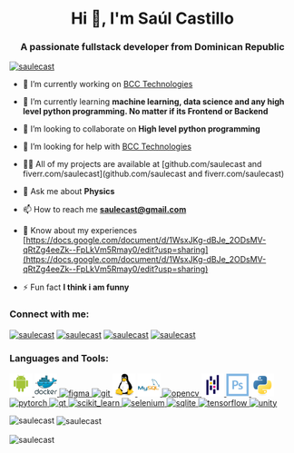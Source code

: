 <h1 align="center">Hi 👋, I'm Saúl Castillo</h1>
<h3 align="center">A passionate fullstack developer from Dominican Republic</h3>

<p align="left"> <a href="https://twitter.com/saulecast" target="blank"><img src="https://img.shields.io/twitter/follow/saulecast?logo=twitter&style=for-the-badge" alt="saulecast" /></a> </p>

- 🔭 I’m currently working on [BCC Technologies](bcctech.in)

- 🌱 I’m currently learning **machine learning, data science and any high level python programming. No matter if its Frontend or Backend**

- 👯 I’m looking to collaborate on **High level python programming**

- 🤝 I’m looking for help with [BCC Technologies](bcctech.in)

- 👨‍💻 All of my projects are available at [github.com/saulecast and fiverr.com/saulecast](github.com/saulecast and fiverr.com/saulecast)

- 💬 Ask me about **Physics**

- 📫 How to reach me **saulecast@gmail.com**

- 📄 Know about my experiences [https://docs.google.com/document/d/1WsxJKg-dBJe_2ODsMV-qRtZg4eeZk--FpLkVm5Rmay0/edit?usp=sharing](https://docs.google.com/document/d/1WsxJKg-dBJe_2ODsMV-qRtZg4eeZk--FpLkVm5Rmay0/edit?usp=sharing)

- ⚡ Fun fact **I think i am funny**

<h3 align="left">Connect with me:</h3>
<p align="left">
<a href="https://twitter.com/saulecast" target="blank"><img align="center" src="https://raw.githubusercontent.com/rahuldkjain/github-profile-readme-generator/master/src/images/icons/Social/twitter.svg" alt="saulecast" height="30" width="40" /></a>
<a href="https://linkedin.com/in/saulecast" target="blank"><img align="center" src="https://raw.githubusercontent.com/rahuldkjain/github-profile-readme-generator/master/src/images/icons/Social/linked-in-alt.svg" alt="saulecast" height="30" width="40" /></a>
<a href="https://kaggle.com/saulecast" target="blank"><img align="center" src="https://raw.githubusercontent.com/rahuldkjain/github-profile-readme-generator/master/src/images/icons/Social/kaggle.svg" alt="saulecast" height="30" width="40" /></a>
<a href="https://instagram.com/saulecast" target="blank"><img align="center" src="https://raw.githubusercontent.com/rahuldkjain/github-profile-readme-generator/master/src/images/icons/Social/instagram.svg" alt="saulecast" height="30" width="40" /></a>
</p>

<h3 align="left">Languages and Tools:</h3>
<p align="left"> <a href="https://developer.android.com" target="_blank" rel="noreferrer"> <img src="https://raw.githubusercontent.com/devicons/devicon/master/icons/android/android-original-wordmark.svg" alt="android" width="40" height="40"/> </a> <a href="https://www.docker.com/" target="_blank" rel="noreferrer"> <img src="https://raw.githubusercontent.com/devicons/devicon/master/icons/docker/docker-original-wordmark.svg" alt="docker" width="40" height="40"/> </a> <a href="https://www.figma.com/" target="_blank" rel="noreferrer"> <img src="https://www.vectorlogo.zone/logos/figma/figma-icon.svg" alt="figma" width="40" height="40"/> </a> <a href="https://git-scm.com/" target="_blank" rel="noreferrer"> <img src="https://www.vectorlogo.zone/logos/git-scm/git-scm-icon.svg" alt="git" width="40" height="40"/> </a> <a href="https://www.linux.org/" target="_blank" rel="noreferrer"> <img src="https://raw.githubusercontent.com/devicons/devicon/master/icons/linux/linux-original.svg" alt="linux" width="40" height="40"/> </a> <a href="https://www.mysql.com/" target="_blank" rel="noreferrer"> <img src="https://raw.githubusercontent.com/devicons/devicon/master/icons/mysql/mysql-original-wordmark.svg" alt="mysql" width="40" height="40"/> </a> <a href="https://opencv.org/" target="_blank" rel="noreferrer"> <img src="https://www.vectorlogo.zone/logos/opencv/opencv-icon.svg" alt="opencv" width="40" height="40"/> </a> <a href="https://pandas.pydata.org/" target="_blank" rel="noreferrer"> <img src="https://raw.githubusercontent.com/devicons/devicon/2ae2a900d2f041da66e950e4d48052658d850630/icons/pandas/pandas-original.svg" alt="pandas" width="40" height="40"/> </a> <a href="https://www.photoshop.com/en" target="_blank" rel="noreferrer"> <img src="https://raw.githubusercontent.com/devicons/devicon/master/icons/photoshop/photoshop-line.svg" alt="photoshop" width="40" height="40"/> </a> <a href="https://www.python.org" target="_blank" rel="noreferrer"> <img src="https://raw.githubusercontent.com/devicons/devicon/master/icons/python/python-original.svg" alt="python" width="40" height="40"/> </a> <a href="https://pytorch.org/" target="_blank" rel="noreferrer"> <img src="https://www.vectorlogo.zone/logos/pytorch/pytorch-icon.svg" alt="pytorch" width="40" height="40"/> </a> <a href="https://www.qt.io/" target="_blank" rel="noreferrer"> <img src="https://upload.wikimedia.org/wikipedia/commons/0/0b/Qt_logo_2016.svg" alt="qt" width="40" height="40"/> </a> <a href="https://scikit-learn.org/" target="_blank" rel="noreferrer"> <img src="https://upload.wikimedia.org/wikipedia/commons/0/05/Scikit_learn_logo_small.svg" alt="scikit_learn" width="40" height="40"/> </a> <a href="https://www.selenium.dev" target="_blank" rel="noreferrer"> <img src="https://raw.githubusercontent.com/detain/svg-logos/780f25886640cef088af994181646db2f6b1a3f8/svg/selenium-logo.svg" alt="selenium" width="40" height="40"/> </a> <a href="https://www.sqlite.org/" target="_blank" rel="noreferrer"> <img src="https://www.vectorlogo.zone/logos/sqlite/sqlite-icon.svg" alt="sqlite" width="40" height="40"/> </a> <a href="https://www.tensorflow.org" target="_blank" rel="noreferrer"> <img src="https://www.vectorlogo.zone/logos/tensorflow/tensorflow-icon.svg" alt="tensorflow" width="40" height="40"/> </a> <a href="https://unity.com/" target="_blank" rel="noreferrer"> <img src="https://www.vectorlogo.zone/logos/unity3d/unity3d-icon.svg" alt="unity" width="40" height="40"/> </a> </p>

<p><img align="left" src="https://github-readme-stats.vercel.app/api/top-langs?username=saulecast&show_icons=true&locale=en&layout=compact" alt="saulecast" /></p>

<p>&nbsp;<img align="center" src="https://github-readme-stats.vercel.app/api?username=saulecast&show_icons=true&locale=en" alt="saulecast" /></p>

<p><img align="center" src="https://github-readme-streak-stats.herokuapp.com/?user=saulecast&" alt="saulecast" /></p>



<!---
saulecast/saulecast is a ✨ special ✨ repository because its `README.md` (this file) appears on your GitHub profile.
You can click the Preview link to take a look at your changes.
--->
